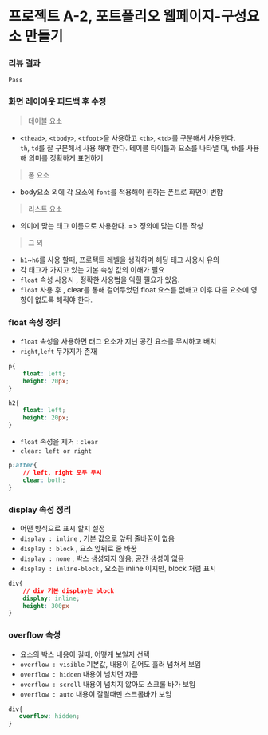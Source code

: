 
# 프로젝트 A-2, 포트폴리오 웹페이지-구성요소 만들기

### 리뷰 결과 

    Pass


### 화면 레이아웃 피드백 후 수정


> 테이블 요소  
  
- `<thead>`, `<tbody>`, `<tfoot>`을 사용하고 `<th>`, `<td>`를 구분해서 사용한다.      
    `th`, `td`를 잘 구분해서 사용 해야 한다.
    테이블 타이틀과 요소를 나타낼 때, `th`를 사용해 의미를 정확하게 표현하기


> 폼 요소    
  
- body요소 외에 각 요소에 `font`를 적용해야 원하는 폰트로 화면이 변함 

> 리스트 요소  

- 의미에 맞는 태그 이름으로 사용한다.
=> 정의에 맞는 이름 작성   


> 그 외

- `h1`~`h6`를 사용 할때, 프로젝트 레벨을 생각하며 헤딩 태그 사용시 유의
- 각 태그가 가지고 있는 기본 속성 값의 이해가 필요  
- `float` 속성 사용시 , 정확한 사용법을 익힐 필요가 있음.
- `float` 사용 후 , clear를 통해 걸어두었던 float 요소를 없애고 이후 다른 요소에 영향이 없도록 해줘야 한다.


### float 속성 정리

- `float` 속성을 사용하면 태그 요소가 지닌 공간 요소를 무시하고 배치
- `right`,`left` 두가지가 존재

~~~css
p{
    float: left;
    height: 20px;
}

h2{
    float: left;
    height: 20px;   
}
~~~

- `float` 속성을 제거 : `clear` 
- `clear: left or right` 

~~~css
p:after{
    // left, right 모두 무시
    clear: both;
}
~~~

### display 속성 정리

- 어떤 방식으로 표시 할지 설정
- `display : inline`  , 기본 값으로 앞뒤 줄바꿈이 없음
- `display : block` , 요소 앞뒤로 줄 바꿈
- `display : none` , 박스 생성되지 않음, 공간 생성이 없음
- `display : inline-block` , 요소는 inline 이지만, block 처럼 표시

~~~css
div{
    // div 기본 display는 block
    display: inline;
    height: 300px
}
~~~

### overflow 속성

- 요소의 박스 내용이 길때, 어떻게 보일지 선택
- `overflow : visible` 기본값, 내용이 길어도 흘러 넘쳐서 보임
- `overflow : hidden` 내용이 넘치면 자름
- `overflow : scroll` 내용이 넘치지 않아도 스크롤 바가 보임
- `overflow : auto` 내용이 잘릴때만 스크롤바가 보임
 
 ~~~css
 div{
    overflow: hidden;
 }   
 ~~~
